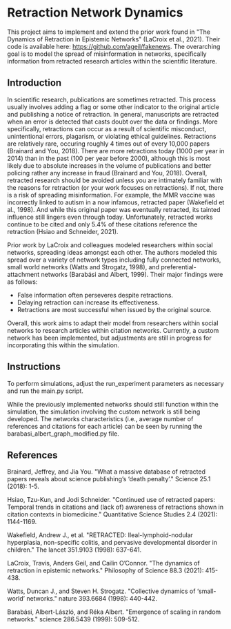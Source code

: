# Retraction Network Dynamics
This project aims to implement and extend the prior work found in "The Dynamics of Retraction in Epistemic Networks" (LaCroix et al., 2021). Their code is available here: https://github.com/ageil/fakenews. The overarching goal is to model the spread of misinformation in networks, specifically information from retracted research articles within the scientific literature.

## Introduction
In scientific research, publications are sometimes retracted. This process usually involves adding a flag or some other indicator to the original article and publishing a notice of retraction. In general, manuscripts are retracted when an error is detected that casts doubt over the data or findings. More specifically, retractions can occur as a result of scientific misconduct, unintentional errors, plagarism, or violating ethical guidelines. Retractions are relatively rare, occuring roughly 4 times out of every 10,000 papers (Brainard and You, 2018). There are more retractions today (1000 per year in 2014) than in the past (100 per year before 2000), although this is most likely due to absolute increases in the volume of publications and better policing rather any increase in fraud (Brainard and You, 2018). Overall, retracted research should be avoided unless you are intimately familiar with the reasons for retraction (or your work focuses on retractions). If not, there is a risk of spreading misinformation. For example, the MMR vaccine was incorrectly linked to autism in a now infamous, retracted paper (Wakefield et al., 1998). And while this original paper was eventually retracted, its tainted influence still lingers even through today. Unfortunately, retracted works continue to be cited and only 5.4% of these citations reference the retraction (Hsiao and Schneider, 2021). 

Prior work by LaCroix and colleagues modeled researchers within social networks, spreading ideas amongst each other. The authors modeled this spread over a variety of network types including fully connected networks, small world networks (Watts and Strogatz, 1998), and preferential-attachment networks (Barabási and Albert, 1999). Their major findings were as follows: 

- False information often perseveres despite retractions.
- Delaying retraction can increase its effectiveness.
- Retractions are most successful when issued by the original source.

Overall, this work aims to adapt their model from researchers within social networks to research articles within citation networks. Currently, a custom network has been implemented, but adjustments are still in progress for incorporating this within the simulation. 

## Instructions
To perform simulations, adjust the run_experiment parameters as necessary and run the main.py script. 

While the previously implemented networks should still function within the simulation, the simulation involving the custom network is still being developed. The networks characteristics (i.e., average number of references and citations for each article) can be seen by running the barabasi_albert_graph_modified.py file.

## References
Brainard, Jeffrey, and Jia You. "What a massive database of retracted papers reveals about science publishing’s ‘death penalty’." Science 25.1 (2018): 1-5.

Hsiao, Tzu-Kun, and Jodi Schneider. "Continued use of retracted papers: Temporal trends in citations and (lack of) awareness of retractions shown in citation contexts in biomedicine." Quantitative Science Studies 2.4 (2021): 1144-1169.

Wakefield, Andrew J., et al. "RETRACTED: Ileal-lymphoid-nodular hyperplasia, non-specific colitis, and pervasive developmental disorder in children." The lancet 351.9103 (1998): 637-641.

LaCroix, Travis, Anders Geil, and Cailin O’Connor. "The dynamics of retraction in epistemic networks." Philosophy of Science 88.3 (2021): 415-438.

Watts, Duncan J., and Steven H. Strogatz. "Collective dynamics of ‘small-world’ networks." nature 393.6684 (1998): 440-442.

Barabási, Albert-László, and Réka Albert. "Emergence of scaling in random networks." science 286.5439 (1999): 509-512.
